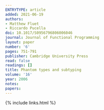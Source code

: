 ```yaml
---
ENTRYTYPE: article
added: 2021-06-19
authors:
- Matthew Fluet
- Riccardo Pucella
doi: 10.1017/S0956796806006046
journal: Journal of Functional Programming
layout: paper
number: '6'
pages: 751-791
publisher: Cambridge University Press
read: false
readings: []
title: Phantom types and subtyping
volume: '16'
year: 2006
notes:
papers:
---
```

{% include links.html %}
